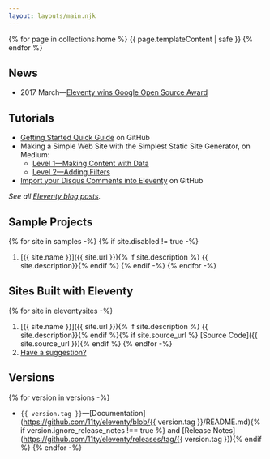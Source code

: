 ```yaml
---
layout: layouts/main.njk
---
```


{% for page in collections.home %}
{{ page.templateContent | safe }}
{% endfor %}

## News

* 2017 March—<a href="https://www.zachleat.com/web/eleventy-google-award/">Eleventy wins Google Open Source Award </a>

## Tutorials

* [Getting Started Quick Guide](https://github.com/11ty/eleventy#getting-started) on GitHub
* <span class="elv-b">Making a Simple Web Site with the Simplest Static Site Generator</span>, on Medium:
	* [Level 1—Making Content with Data](https://medium.com/@11ty/making-a-simple-web-site-with-the-simplest-static-site-generator-level-1-7fc6febca1)
	* [Level 2—Adding Filters](https://medium.com/@11ty/making-a-simple-web-site-with-eleventy-level-2-1b356183377c)
* [Import your Disqus Comments into Eleventy](https://github.com/11ty/eleventy-import-disqus/blob/master/README.md) on GitHub

_See all [Eleventy blog posts](https://www.zachleat.com/web/eleventy/)._


## Sample Projects

{% for site in samples -%}
{% if site.disabled != true -%}
1. [{{ site.name }}]({{ site.url }}){% if site.description %} {{ site.description}}{% endif %}
{% endif -%}
{% endfor -%}

## Sites Built with Eleventy

{% for site in eleventysites -%}
1. [{{ site.name }}]({{ site.url }}){% if site.description %} {{ site.description}}{% endif %}{% if site.source_url %} [Source Code]({{ site.source_url }}){% endif %}
{% endfor -%}
1. [Have a suggestion?](https://github.com/11ty/11ty.io/issues/new?title=I+built+a+site+with+Eleventy!)

## Versions

{% for version in versions -%}
* `{{ version.tag }}`—[Documentation](https://github.com/11ty/eleventy/blob/{{ version.tag }}/README.md){% if version.ignore_release_notes !== true %} and [Release Notes](https://github.com/11ty/eleventy/releases/tag/{{ version.tag }}){% endif %}
{% endfor -%}
